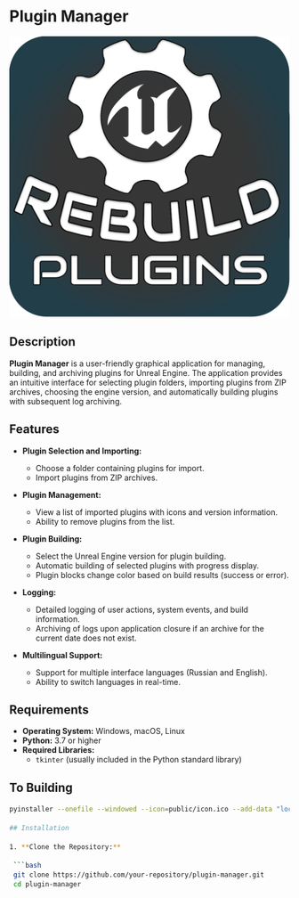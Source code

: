 ﻿# Plugin Manager

![Logo](public/icon.png)

## Description

**Plugin Manager** is a user-friendly graphical application for managing, building, and archiving plugins for Unreal Engine. The application provides an intuitive interface for selecting plugin folders, importing plugins from ZIP archives, choosing the engine version, and automatically building plugins with subsequent log archiving.

## Features

- **Plugin Selection and Importing:**
  - Choose a folder containing plugins for import.
  - Import plugins from ZIP archives.

- **Plugin Management:**
  - View a list of imported plugins with icons and version information.
  - Ability to remove plugins from the list.

- **Plugin Building:**
  - Select the Unreal Engine version for plugin building.
  - Automatic building of selected plugins with progress display.
  - Plugin blocks change color based on build results (success or error).

- **Logging:**
  - Detailed logging of user actions, system events, and build information.
  - Archiving of logs upon application closure if an archive for the current date does not exist.

- **Multilingual Support:**
  - Support for multiple interface languages (Russian and English).
  - Ability to switch languages in real-time.

## Requirements

- **Operating System:** Windows, macOS, Linux
- **Python:** 3.7 or higher
- **Required Libraries:**
  - `tkinter` (usually included in the Python standard library)

## To Building

  ```bash
  pyinstaller --onefile --windowed --icon=public/icon.ico --add-data "locales/*.json;locales" --add-data "public/*.png;public" --add-data "public/*.gif;public" main.py

## Installation

1. **Clone the Repository:**

   ```bash
   git clone https://github.com/your-repository/plugin-manager.git
   cd plugin-manager
